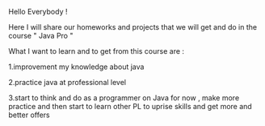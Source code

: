Hello Everybody !


Here I will share our homeworks and projects that we will get and do in the course " Java Pro " 


What I want to learn and to get from this course are :

1.improvement my knowledge about java 

2.practice java at professional level 

3.start to think and do as a programmer on Java for now , make more practice and then start to learn other PL to uprise skills and get more and better offers 
